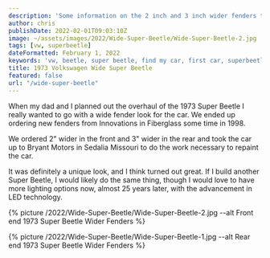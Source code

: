 ```yaml
---
description: 'Some information on the 2 inch and 3 inch wider fenders that were added to our 1973 VW Superbeetle'
author: chris
publishDate: 2022-02-01T09:03:10Z
image: ~/assets/images/2022/Wide-Super-Beetle/Wide-Super-Beetle-2.jpg
tags: [vw, superbeetle]
dateFormatted: February 1, 2022
keywords: 'vw, beetle, super beetle, find my car, first car, superbeetle, volkswagen, wide'
title: 1973 Volkswagen Wide Super Beetle
featured: false
url: "/wide-super-beetle"
--- 
```


When my dad and I planned out the overhaul of the 1973 Super Beetle I really wanted to go with a wide fender look for the car. We ended up ordering new fenders from Innovations in Fiberglass some time in 1998.

We ordered 2" wider in the front and 3" wider in the rear and took the car up to Bryant Motors in Sedalia Missouri to do the work necessary to repaint the car.

It was definitely a unique look, and I think turned out great. If I build another Super Beetle, I would likely do the same thing, though I would love to have more lighting options now, almost 25 years later, with the advancement in LED technology.

{% picture /2022/Wide-Super-Beetle/Wide-Super-Beetle-2.jpg --alt Front end 1973 Super Beetle Wider Fenders %}

{% picture /2022/Wide-Super-Beetle/Wide-Super-Beetle-1.jpg --alt Rear end 1973 Super Beetle Wider Fenders %}
